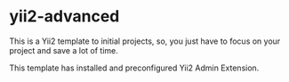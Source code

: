 # yii2-advanced
This is a Yii2 template to initial projects, so, you just have to focus on your project and save a lot of time.

This template has installed and preconfigured Yii2 Admin Extension.
